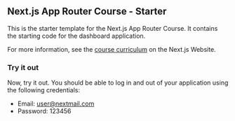 ## Next.js App Router Course - Starter

This is the starter template for the Next.js App Router Course. It contains the starting code for the dashboard application.

For more information, see the [course curriculum](https://nextjs.org/learn) on the Next.js Website.

### Try it out
Now, try it out. You should be able to log in and out of your application using the following credentials:

- Email: user@nextmail.com
- Password: 123456
